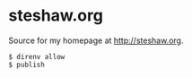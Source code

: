 # steshaw.org

Source for my homepage at <http://steshaw.org>.

```sh-session
$ direnv allow
$ publish
```
